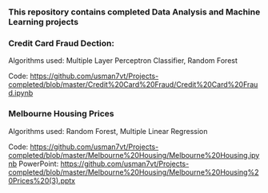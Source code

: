 ### This repository contains completed Data Analysis and Machine Learning projects
### Credit Card Fraud Dection:
Algorithms used: Multiple Layer Perceptron Classifier, Random Forest

Code:
https://github.com/usman7vt/Projects-completed/blob/master/Credit%20Card%20Fraud/Credit%20Card%20Fraud.ipynb

### Melbourne Housing Prices
Algorithms used: Random Forest, Multiple Linear Regression

Code:
https://github.com/usman7vt/Projects-completed/blob/master/Melbourne%20Housing/Melbourne%20Housing.ipynb 
PowerPoint: 
https://github.com/usman7vt/Projects-completed/blob/master/Melbourne%20Housing/Melbourne%20Housing%20Prices%20(3).pptx
